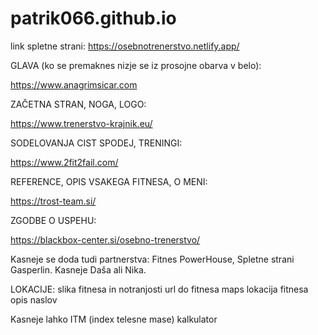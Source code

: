 # patrik066.github.io

link spletne strani: https://osebnotrenerstvo.netlify.app/


GLAVA (ko se premaknes nizje se iz prosojne obarva v belo):

https://www.anagrimsicar.com


ZAČETNA STRAN, NOGA, LOGO:

https://www.trenerstvo-krajnik.eu/


SODELOVANJA CIST SPODEJ, TRENINGI:

https://www.2fit2fail.com/


REFERENCE, OPIS VSAKEGA FITNESA, O MENI:

https://trost-team.si/


ZGODBE O USPEHU:

https://blackbox-center.si/osebno-trenerstvo/



Kasneje se doda tudi partnerstva: Fitnes PowerHouse, Spletne strani Gasperlin. Kasneje Daša ali Nika.

LOKACIJE:
slika fitnesa in notranjosti
url do fitnesa
maps lokacija fitnesa
opis
naslov


Kasneje lahko ITM (index telesne mase) kalkulator
